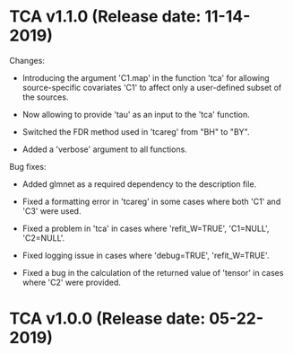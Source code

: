 TCA v1.1.0 (Release date: 11-14-2019)
==============

Changes:

* Introducing the argument 'C1.map' in the function 'tca' for allowing source-specific covariates 'C1' to affect only a user-defined subset of the sources.

* Now allowing to provide 'tau' as an input to the 'tca' function.

* Switched the FDR method used in 'tcareg' from "BH" to "BY".

* Added a 'verbose' argument to all functions.

Bug fixes:

* Added glmnet as a required dependency to the description file.

* Fixed a formatting error in 'tcareg' in some cases where both 'C1' and 'C3' were  used.

* Fixed a problem in 'tca' in cases where 'refit_W=TRUE', 'C1=NULL', 'C2=NULL'.

* Fixed logging issue in cases where 'debug=TRUE', 'refit_W=TRUE'.

* Fixed a bug in the calculation of the returned value of 'tensor' in cases where 'C2' were provided.


TCA v1.0.0 (Release date: 05-22-2019)
==============

